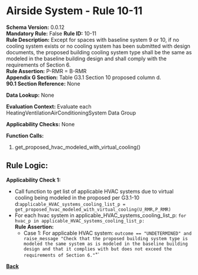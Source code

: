 # Airside System - Rule 10-11  
**Schema Version:** 0.0.12  
**Mandatory Rule:** False 
**Rule ID:** 10-11  
**Rule Description:** Except for spaces with baseline system 9 or 10, if no cooling system exists or no cooling system has been submitted with design documents, the proposed building cooling system type shall be the same as modeled in the baseline building design and shall comply with the requirements of Section 6.  
**Rule Assertion:** P-RMR = B-RMR   
**Appendix G Section:** Table G3.1 Section 10 proposed column d.   
**90.1 Section Reference:** None  

**Data Lookup:** None  

**Evaluation Context:** Evaluate each HeatingVentilationAirConditioningSystem Data Group

**Applicability Checks:** None

**Function Calls:**  
1. get_proposed_hvac_modeled_with_virtual_cooling()

## Rule Logic:  
**Applicability Check 1:**  
- Call function to get list of applicable HVAC systems due to virtual cooling being modeled in the proposed per G3.1-10 d:`applicable_HVAC_systems_cooling_list_p = get_proposed_hvac_modeled_with_virtual_cooling(U_RMR,P_RMR)`
- For each hvac system in applicable_HVAC_systems_cooling_list_p: `for hvac_p in applicable_HVAC_systems_cooling_list_p:`    
    **Rule Assertion:**
    - Case 1: For applicable HVAC system: `outcome == "UNDETERMINED" and raise_message "Check that the proposed building system type is modeled the same system as is modeled in the baseline building design and that it complies with but does not exceed the requirements of Section 6."`"`  

**[Back](_toc.md)**